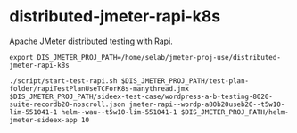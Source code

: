 # distributed-jmeter-rapi-k8s

Apache JMeter distributed testing with Rapi.

```
export DIS_JMETER_PROJ_PATH=/home/selab/jmeter-proj-use/distributed-jmeter-rapi-k8s

./script/start-test-rapi.sh $DIS_JMETER_PROJ_PATH/test-plan-folder/rapiTestPlanUseTCForK8s-manythread.jmx $DIS_JMETER_PROJ_PATH/sideex-test-case/wordpress-a-b-testing-8020-suite-recordb20-noscroll.json jmeter-rapi--wordp-a80b20useb20--t5w10-lim-551041-1 helm--wau--t5w10-lim-551041-1 $DIS_JMETER_PROJ_PATH/helm-jmeter-sideex-app 10

```